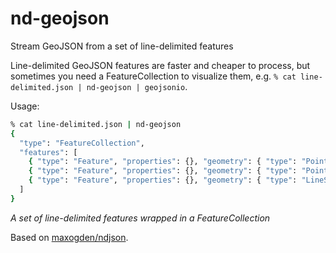 # nd-geojson

Stream GeoJSON from a set of line-delimited features

Line-delimited GeoJSON features are faster and cheaper to process, but sometimes you need a FeatureCollection to visualize them, e.g. `% cat line-delimited.json | nd-geojson | geojsonio`.

Usage:

```bash
% cat line-delimited.json | nd-geojson
{
  "type": "FeatureCollection",
  "features": [
    { "type": "Feature", "properties": {}, "geometry": { "type": "Point", "coordinates": [ -115.44, 32.62 ] } },
    { "type": "Feature", "properties": {}, "geometry": { "type": "Point", "coordinates": [ -115.45, 32.63 ] } },
    { "type": "Feature", "properties": {}, "geometry": { "type": "LineString", "coordinates": [[0,0],[0,0],[0,0],[0,0] ] } }
  ]
}
```
_A set of line-delimited features wrapped in a FeatureCollection_

Based on [maxogden/ndjson](https://github.com/maxogden/ndjson).
